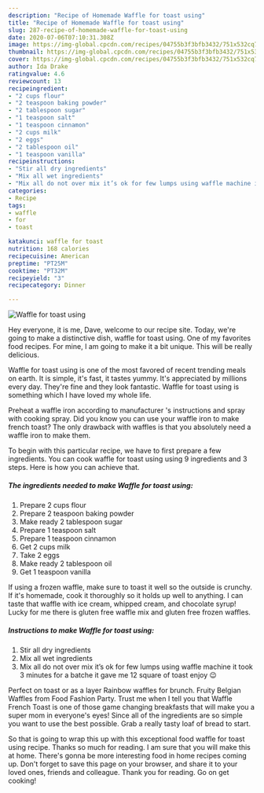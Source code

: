 ```yaml
---
description: "Recipe of Homemade Waffle for toast using"
title: "Recipe of Homemade Waffle for toast using"
slug: 287-recipe-of-homemade-waffle-for-toast-using
date: 2020-07-06T07:10:31.308Z
image: https://img-global.cpcdn.com/recipes/04755b3f3bfb3432/751x532cq70/waffle-for-toast-using-recipe-main-photo.jpg
thumbnail: https://img-global.cpcdn.com/recipes/04755b3f3bfb3432/751x532cq70/waffle-for-toast-using-recipe-main-photo.jpg
cover: https://img-global.cpcdn.com/recipes/04755b3f3bfb3432/751x532cq70/waffle-for-toast-using-recipe-main-photo.jpg
author: Ida Drake
ratingvalue: 4.6
reviewcount: 13
recipeingredient:
- "2 cups flour"
- "2 teaspoon baking powder"
- "2 tablespoon sugar"
- "1 teaspoon salt"
- "1 teaspoon cinnamon"
- "2 cups milk"
- "2 eggs"
- "2 tablespoon oil"
- "1 teaspoon vanilla"
recipeinstructions:
- "Stir all dry ingredients"
- "Mix all wet ingredients"
- "Mix all do not over mix it’s ok for few lumps using waffle machine it took 3 minutes for a batche it gave me 12 square of toast enjoy 😉"
categories:
- Recipe
tags:
- waffle
- for
- toast

katakunci: waffle for toast 
nutrition: 168 calories
recipecuisine: American
preptime: "PT25M"
cooktime: "PT32M"
recipeyield: "3"
recipecategory: Dinner

---
```



![Waffle for toast using](https://img-global.cpcdn.com/recipes/04755b3f3bfb3432/751x532cq70/waffle-for-toast-using-recipe-main-photo.jpg)

Hey everyone, it is me, Dave, welcome to our recipe site. Today, we're going to make a distinctive dish, waffle for toast using. One of my favorites food recipes. For mine, I am going to make it a bit unique. This will be really delicious.

Waffle for toast using is one of the most favored of recent trending meals on earth. It is simple, it's fast, it tastes yummy. It's appreciated by millions every day. They're fine and they look fantastic. Waffle for toast using is something which I have loved my whole life.

Preheat a waffle iron according to manufacturer &#39;s instructions and spray with cooking spray. Did you know you can use your waffle iron to make french toast? The only drawback with waffles is that you absolutely need a waffle iron to make them.


To begin with this particular recipe, we have to first prepare a few ingredients. You can cook waffle for toast using using 9 ingredients and 3 steps. Here is how you can achieve that.

<!--inarticleads1-->

##### The ingredients needed to make Waffle for toast using:

1. Prepare 2 cups flour
1. Prepare 2 teaspoon baking powder
1. Make ready 2 tablespoon sugar
1. Prepare 1 teaspoon salt
1. Prepare 1 teaspoon cinnamon
1. Get 2 cups milk
1. Take 2 eggs
1. Make ready 2 tablespoon oil
1. Get 1 teaspoon vanilla


If using a frozen waffle, make sure to toast it well so the outside is crunchy. If it&#39;s homemade, cook it thoroughly so it holds up well to anything. I can taste that waffle with ice cream, whipped cream, and chocolate syrup! Lucky for me there is gluten free waffle mix and gluten free frozen waffles. 

<!--inarticleads2-->

##### Instructions to make Waffle for toast using:

1. Stir all dry ingredients
1. Mix all wet ingredients
1. Mix all do not over mix it’s ok for few lumps using waffle machine it took 3 minutes for a batche it gave me 12 square of toast enjoy 😉


Perfect on toast or as a layer Rainbow waffles for brunch. Fruity Belgian Waffles from Food Fashion Party. Trust me when I tell you that Waffle French Toast is one of those game changing breakfasts that will make you a super mom in everyone&#39;s eyes! Since all of the ingredients are so simple you want to use the best possible. Grab a really tasty loaf of bread to start. 

So that is going to wrap this up with this exceptional food waffle for toast using recipe. Thanks so much for reading. I am sure that you will make this at home. There's gonna be more interesting food in home recipes coming up. Don't forget to save this page on your browser, and share it to your loved ones, friends and colleague. Thank you for reading. Go on get cooking!
